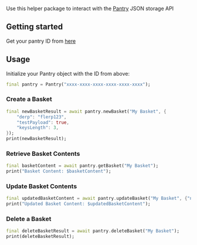 Use this helper package to interact with the [Pantry](https://getpantry.cloud/) JSON storage API

## Getting started

Get your pantry ID from [here](https://getpantry.cloud)

## Usage

Initialize your Pantry object with the ID from above:
```dart
final pantry = Pantry("xxxx-xxxx-xxxx-xxxx-xxxx-xxxx");
```

### Create a Basket
```dart
final newBasketResult = await pantry.newBasket("My Basket", {
    "derp": "flerp123",
    "testPayload": true,
    "keysLength": 3,
});
print(newBasketResult);
```

### Retrieve Basket Contents
```dart
final basketContent = await pantry.getBasket("My Basket");
print("Basket Content: $basketContent");
```

### Update Basket Contents
```dart
final updatedBasketContent = await pantry.updateBasket("My Basket", {"new_key": "new_value"});
print("Updated Basket Content: $updatedBasketContent");
```

### Delete a Basket
```dart
final deleteBasketResult = await pantry.deleteBasket("My Basket");
print(deleteBasketResult);
```
